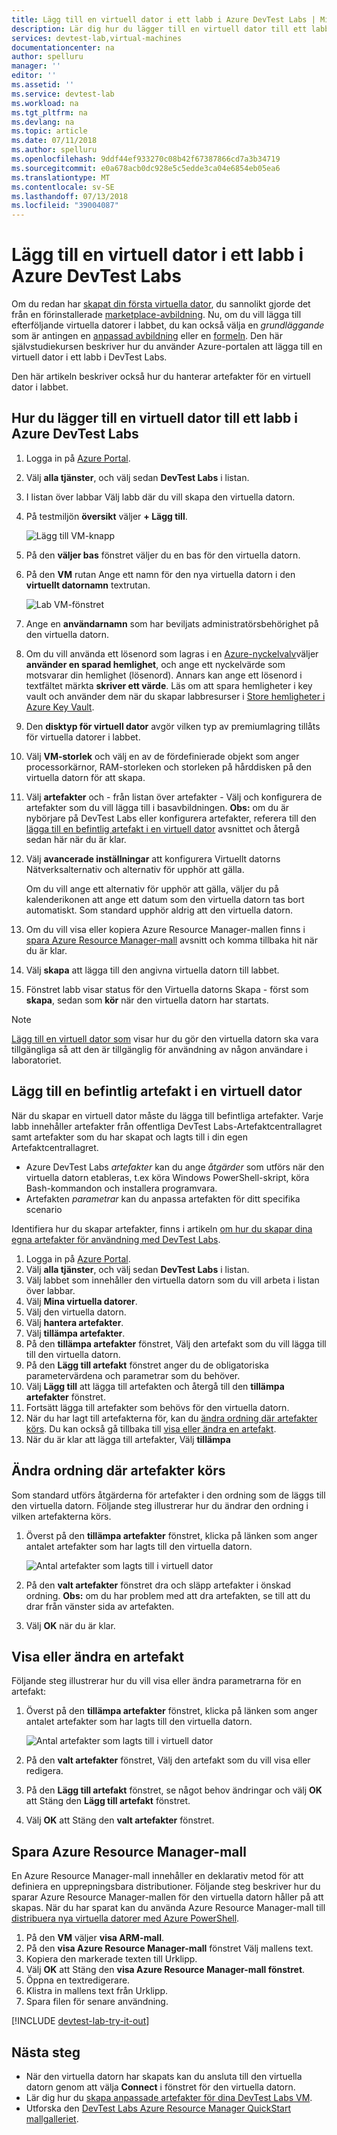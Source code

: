 ```yaml
---
title: Lägg till en virtuell dator i ett labb i Azure DevTest Labs | Microsoft Docs
description: Lär dig hur du lägger till en virtuell dator till ett labb i Azure DevTest Labs
services: devtest-lab,virtual-machines
documentationcenter: na
author: spelluru
manager: ''
editor: ''
ms.assetid: ''
ms.service: devtest-lab
ms.workload: na
ms.tgt_pltfrm: na
ms.devlang: na
ms.topic: article
ms.date: 07/11/2018
ms.author: spelluru
ms.openlocfilehash: 9ddf44ef933270c08b42f67387866cd7a3b34719
ms.sourcegitcommit: e0a678acb0dc928e5c5edde3ca04e6854eb05ea6
ms.translationtype: MT
ms.contentlocale: sv-SE
ms.lasthandoff: 07/13/2018
ms.locfileid: "39004087"
---
```

# <a name="add-a-vm-to-a-lab-in-azure-devtest-labs"></a>Lägg till en virtuell dator i ett labb i Azure DevTest Labs
Om du redan har [skapat din första virtuella dator](devtest-lab-create-first-vm.md), du sannolikt gjorde det från en förinstallerade [marketplace-avbildning](devtest-lab-configure-marketplace-images.md). Nu, om du vill lägga till efterföljande virtuella datorer i labbet, du kan också välja en *grundläggande* som är antingen en [anpassad avbildning](devtest-lab-create-template.md) eller en [formeln](devtest-lab-manage-formulas.md). Den här självstudiekursen beskriver hur du använder Azure-portalen att lägga till en virtuell dator i ett labb i DevTest Labs.

Den här artikeln beskriver också hur du hanterar artefakter för en virtuell dator i labbet.

## <a name="steps-to-add-a-vm-to-a-lab-in-azure-devtest-labs"></a>Hur du lägger till en virtuell dator till ett labb i Azure DevTest Labs
1. Logga in på [Azure Portal](http://go.microsoft.com/fwlink/p/?LinkID=525040).
1. Välj **alla tjänster**, och välj sedan **DevTest Labs** i listan.
1. I listan över labbar Välj labb där du vill skapa den virtuella datorn.  
1. På testmiljön **översikt** väljer **+ Lägg till**.  

    ![Lägg till VM-knapp](./media/devtest-lab-add-vm/devtestlab-home-blade-add-vm.png)

1. På den **väljer bas** fönstret väljer du en bas för den virtuella datorn.
1. På den **VM** rutan Ange ett namn för den nya virtuella datorn i den **virtuellt datornamn** textrutan.

    ![Lab VM-fönstret](./media/devtest-lab-add-vm/devtestlab-lab-vm-blade.png)

1. Ange en **användarnamn** som har beviljats administratörsbehörighet på den virtuella datorn.  
1. Om du vill använda ett lösenord som lagras i en [Azure-nyckelvalv](devtest-lab-store-secrets-in-key-vault.md)väljer **använder en sparad hemlighet**, och ange ett nyckelvärde som motsvarar din hemlighet (lösenord). Annars kan ange ett lösenord i textfältet märkta **skriver ett värde**. Läs om att spara hemligheter i key vault och använder dem när du skapar labbresurser i [Store hemligheter i Azure Key Vault](devtest-lab-store-secrets-in-key-vault.md).
1. Den **disktyp för virtuell dator** avgör vilken typ av premiumlagring tillåts för virtuella datorer i labbet.
2. Välj **VM-storlek** och välj en av de fördefinierade objekt som anger processorkärnor, RAM-storleken och storleken på hårddisken på den virtuella datorn för att skapa.
3. Välj **artefakter** och - från listan över artefakter - Välj och konfigurera de artefakter som du vill lägga till i basavbildningen.
    **Obs:** om du är nybörjare på DevTest Labs eller konfigurera artefakter, referera till den [lägga till en befintlig artefakt i en virtuell dator](#add-an-existing-artifact-to-a-vm) avsnittet och återgå sedan här när du är klar.
4. Välj **avancerade inställningar** att konfigurera Virtuellt datorns Nätverksalternativ och alternativ för upphör att gälla. 

   Om du vill ange ett alternativ för upphör att gälla, väljer du på kalenderikonen att ange ett datum som den virtuella datorn tas bort automatiskt.  Som standard upphör aldrig att den virtuella datorn. 
1. Om du vill visa eller kopiera Azure Resource Manager-mallen finns i [spara Azure Resource Manager-mall](#save-azure-resource-manager-template) avsnitt och komma tillbaka hit när du är klar.
1. Välj **skapa** att lägga till den angivna virtuella datorn till labbet.
1. Fönstret labb visar status för den Virtuella datorns Skapa - först som **skapa**, sedan som **kör** när den virtuella datorn har startats.

> [!NOTE]
> [Lägg till en virtuell dator som](devtest-lab-add-claimable-vm.md) visar hur du gör den virtuella datorn ska vara tillgängliga så att den är tillgänglig för användning av någon användare i laboratoriet.
>
>

## <a name="add-an-existing-artifact-to-a-vm"></a>Lägg till en befintlig artefakt i en virtuell dator
När du skapar en virtuell dator måste du lägga till befintliga artefakter. Varje labb innehåller artefakter från offentliga DevTest Labs-Artefaktcentrallagret samt artefakter som du har skapat och lagts till i din egen Artefaktcentrallagret.

* Azure DevTest Labs *artefakter* kan du ange *åtgärder* som utförs när den virtuella datorn etableras, t.ex köra Windows PowerShell-skript, köra Bash-kommandon och installera programvara.
* Artefakten *parametrar* kan du anpassa artefakten för ditt specifika scenario

Identifiera hur du skapar artefakter, finns i artikeln [om hur du skapar dina egna artefakter för användning med DevTest Labs](devtest-lab-artifact-author.md).

1. Logga in på [Azure Portal](http://go.microsoft.com/fwlink/p/?LinkID=525040).
1. Välj **alla tjänster**, och välj sedan **DevTest Labs** i listan.
1. Välj labbet som innehåller den virtuella datorn som du vill arbeta i listan över labbar.  
1. Välj **Mina virtuella datorer**.
1. Välj den virtuella datorn.
1. Välj **hantera artefakter**. 
1. Välj **tillämpa artefakter**.
1. På den **tillämpa artefakter** fönstret, Välj den artefakt som du vill lägga till till den virtuella datorn.
1. På den **Lägg till artefakt** fönstret anger du de obligatoriska parametervärdena och parametrar som du behöver.  
1. Välj **Lägg till** att lägga till artefakten och återgå till den **tillämpa artefakter** fönstret.
1. Fortsätt lägga till artefakter som behövs för den virtuella datorn.
1. När du har lagt till artefakterna för, kan du [ändra ordning där artefakter körs](#change-the-order-in-which-artifacts-are-run). Du kan också gå tillbaka till [visa eller ändra en artefakt](#view-or-modify-an-artifact).
1. När du är klar att lägga till artefakter, Välj **tillämpa**

## <a name="change-the-order-in-which-artifacts-are-run"></a>Ändra ordning där artefakter körs
Som standard utförs åtgärderna för artefakter i den ordning som de läggs till den virtuella datorn. Följande steg illustrerar hur du ändrar den ordning i vilken artefakterna körs.

1. Överst på den **tillämpa artefakter** fönstret, klicka på länken som anger antalet artefakter som har lagts till den virtuella datorn.
   
    ![Antal artefakter som lagts till i virtuell dator](./media/devtest-lab-add-vm-with-artifacts/devtestlab-add-artifacts-blade-selected-artifacts.png)
1. På den **valt artefakter** fönstret dra och släpp artefakter i önskad ordning. **Obs:** om du har problem med att dra artefakten, se till att du drar från vänster sida av artefakten. 
1. Välj **OK** när du är klar.  

## <a name="view-or-modify-an-artifact"></a>Visa eller ändra en artefakt
Följande steg illustrerar hur du vill visa eller ändra parametrarna för en artefakt:

1. Överst på den **tillämpa artefakter** fönstret, klicka på länken som anger antalet artefakter som har lagts till den virtuella datorn.
   
    ![Antal artefakter som lagts till i virtuell dator](./media/devtest-lab-add-vm-with-artifacts/devtestlab-add-artifacts-blade-selected-artifacts.png)
1. På den **valt artefakter** fönstret, Välj den artefakt som du vill visa eller redigera.  
1. På den **Lägg till artefakt** fönstret, se något behov ändringar och välj **OK** att Stäng den **Lägg till artefakt** fönstret.
1. Välj **OK** att Stäng den **valt artefakter** fönstret.

## <a name="save-azure-resource-manager-template"></a>Spara Azure Resource Manager-mall
En Azure Resource Manager-mall innehåller en deklarativ metod för att definiera en upprepningsbara distributioner. Följande steg beskriver hur du sparar Azure Resource Manager-mallen för den virtuella datorn håller på att skapas.
När du har sparat kan du använda Azure Resource Manager-mall till [distribuera nya virtuella datorer med Azure PowerShell](../azure-resource-manager/resource-group-overview.md#template-deployment).

1. På den **VM** väljer **visa ARM-mall**.
2. På den **visa Azure Resource Manager-mall** fönstret Välj mallens text.
3. Kopiera den markerade texten till Urklipp.
4. Välj **OK** att Stäng den **visa Azure Resource Manager-mall fönstret**.
5. Öppna en textredigerare.
6. Klistra in mallens text från Urklipp.
7. Spara filen för senare användning.

[!INCLUDE [devtest-lab-try-it-out](../../includes/devtest-lab-try-it-out.md)]

## <a name="next-steps"></a>Nästa steg
* När den virtuella datorn har skapats kan du ansluta till den virtuella datorn genom att välja **Connect** i fönstret för den virtuella datorn.
* Lär dig hur du [skapa anpassade artefakter för dina DevTest Labs VM](devtest-lab-artifact-author.md).
* Utforska den [DevTest Labs Azure Resource Manager QuickStart mallgalleriet](https://github.com/Azure/azure-devtestlab/tree/master/Samples).
